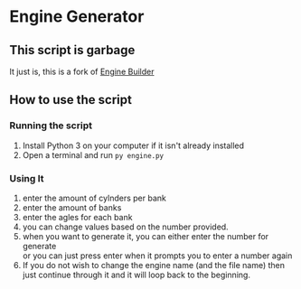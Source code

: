 # Engine Generator

## This script is garbage

It just is, this is a fork of [Engine Builder](https://github.com/ange-yaghi/engine-generator)

## How to use the script

### Running the script

1. Install Python 3 on your computer if it isn't already installed
2. Open a terminal and run `py engine.py`

### Using It

1. enter the amount of cylnders per bank
2. enter the amount of banks
3. enter the agles for each bank
4. you can change values based on the number provided.
5. when you want to generate it, you can either enter the number for generate<br>or you can just press enter when it prompts you to enter a number again
6. If you do not wish to change the engine name (and the file name) then just continue through it and it will loop back to the beginning.
